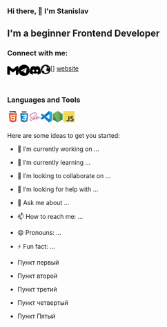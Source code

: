 ### Hi there, 👋 I'm Stanislav

## I'm a beginner Frontend Developer

### Connect with me:

<a href="mailto:kazankovstas.jb@gmail.com"><img align="left" alt="Discord" width="26px" src="icons/gmail.svg"></a>
<a href="https://t.me/kazankovstanislav"><img align="left" alt="Discord" width="26px" src="icons/telegram.svg"></a>
<a href="https://discordapp.com/users/784745746062508075/"><img align="left" alt="Discord" width="26px" src="icons/discord.svg"></a>

[<img align="left" alt="Сайт портфолио" width="22px" src="https://raw.githubusercontent.com/iconic/open-iconic/master/svg/globe.svg" />] [website]

<br />

### Languages and Tools

<img align="left" alt="HTML5" width="26px" src="https://raw.githubusercontent.com/github/explore/80688e429a7d4ef2fca1e82350fe8e3517d3494d/topics/html/html.png"/>
<img align="left" alt="CSS3" width="26px" src="https://raw.githubusercontent.com/github/explore/80688e429a7d4ef2fca1e82350fe8e3517d3494d/topics/css/css.png"/>
<img align="left" alt="Sass" width="26px" src="https://raw.githubusercontent.com/github/explore/80688e429a7d4ef2fca1e82350fe8e3517d3494d/topics/sass/sass.png"/>
<img align="left" alt="Visual Studio Code" width="26px" src="https://raw.githubusercontent.com/github/explore/80688e429a7d4ef2fca1e82350fe8e3517d3494d/topics/visual-studio-code/visual-studio-code.png"/>
<img align="left" alt="Node.js" width="26px" src="https://raw.githubusercontent.com/github/explore/80688e429a7d4ef2fca1e82350fe8e3517d3494d/topics/nodejs/nodejs.png"/>
<img align="left" alt="JavaScript" width="26px" src="https://raw.githubusercontent.com/github/explore/80688e429a7d4ef2fca1e82350fe8e3517d3494d/topics/javascript/javascript.png"/>

<br />
<br />

[website]: https://kazankovstas.github.io/russian-travel/

Here are some ideas to get you started:

- 🔭 I’m currently working on ...
- 🌱 I’m currently learning ...
- 👯 I’m looking to collaborate on ...
- 🤔 I’m looking for help with ...
- 💬 Ask me about ...
- 📫 How to reach me: ...
- 😄 Pronouns: ...
- ⚡ Fun fact: ...

- Пункт первый
- Пункт второй
- Пункт третий
- Пункт четвертый
- Пункт Пятый
